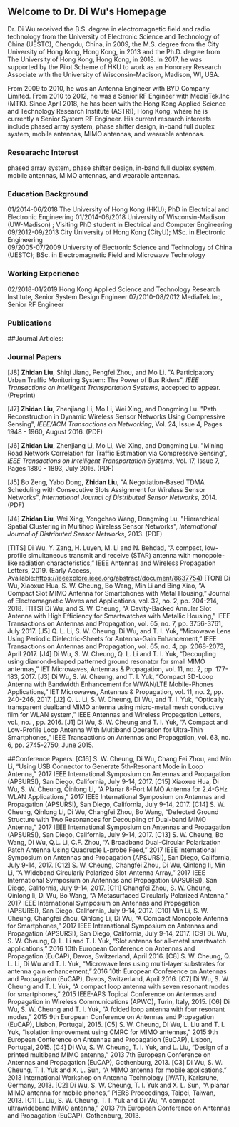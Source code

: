 ## Welcome to Dr. Di Wu's Homepage

Dr. Di Wu received the B.S. degree in electromagnetic field and radio technology from the University of Electronic Science and Technology of China (UESTC), Chengdu, China, in 2009, the M.S. degree from the City University of Hong Kong, Hong Kong, in 2013 and the Ph.D. degree from The University of Hong Kong, Hong Kong, in 2018. In 2017, he was supported by the Pilot Scheme of HKU to work as an Honorary Research Associate with the University of Wisconsin-Madison, Madison, WI, USA. 

From 2009 to 2010, he was an Antenna Engineer with BYD Company Limited. From 2010 to 2012, he was a Senior RF Engineer with MediaTek.Inc (MTK). Since April 2018, he has been with the Hong Kong Applied Science and Technology Research Institute (ASTRI), Hong Kong, where he is currently a Senior System RF Engineer. His current research interests include phased array system, phase shifter design, in-band full duplex system, mobile antennas, MIMO antennas, and wearable antennas.

### Researachc Interest
phased array system, phase shifter design, in-band full duplex system, mobile antennas, MIMO antennas, and wearable antennas.

### Education Background
01/2014-06/2018  The University of Hong Kong (HKU);
                 PhD in Electrical and Electronic Engineering
01/2014-06/2018  University of Wisconsin-Madison (UW-Madison) ;
                 Visiting PhD student in Electrical and Computer Engineering               
09/2012-09/2013  City University of Hong Kong (CityU);
                 MSc. in Electronic Engineering                          	                                                   
09/2005-07/2009	 University of Electronic Science and Technology of China (UESTC);
	         BSc. in Electromagnetic Field and Microwave Technology

### Working Experience
02/2018-01/2019 Hong Kong Applied Science and Technology Research Institute, Senior System Design Engineer
07/2010-08/2012 MediaTek.Inc, Senior RF Engineer

### Publications
##Journal Articles:
### Journal Papers

[J8] **Zhidan Liu**, Shiqi Jiang, Pengfei Zhou, and Mo Li. "A Participatory Urban Traffic Monitoring System: The Power of Bus Riders", *IEEE Transactions on Intelligent Transportation Systems*, accepted to appear. (Preprint)

[J7] **Zhidan Liu**, Zhenjiang Li, Mo Li, Wei Xing, and Dongming Lu. "Path Reconstruction in Dynamic Wireless Sensor Networks Using Compressive Sensing", *IEEE/ACM Transactions on Networking*, Vol. 24, Issue 4, Pages 1948 - 1960, August 2016. (PDF)

[J6] **Zhidan Liu**, Zhenjiang Li, Mo Li, Wei Xing, and Dongming Lu. "Mining Road Network Correlation for Traffic Estimation via Compressive Sensing", *IEEE Transactions on Intelligent Transportation Systems*, Vol. 17, Issue 7, Pages 1880 - 1893, July 2016. (PDF)

[J5] Bo Zeng, Yabo Dong, **Zhidan Liu**, "A Negotiation-Based TDMA Scheduling with Consecutive Slots Assignment for Wireless Sensor Networks", *International Journal of Distributed Sensor Networks*, 2014. (PDF)

[J4] **Zhidan Liu**, Wei Xing, Yongchao Wang, Dongming Lu, "Hierarchical Spatial Clustering in Multihop Wireless Sensor Networks", *International Journal of Distributed Sensor Networks*, 2013. (PDF)


[TITS] Di Wu, Y. Zang, H. Luyen, M. Li and N. Behdad, “A compact, low-profile simultaneous transmit and receive (STAR) antenna with monopole-like radiation characteristics,” IEEE Antennas and Wireless Propagation Letters, 2019. (Early Access, Available:https://ieeexplore.ieee.org/abstract/document/8637754)
[TON] Di Wu, Xiaoxue Hua, S. W. Cheung, Bo Wang, Min Li and Bing Xiao, “A Compact Slot MIMO Antenna for Smartphones with Metal Housing,” Journal of Electromagnetic Waves and Applications, vol. 32, no. 2, pp. 204-214, 2018.
[TITS] Di Wu, and S. W. Cheung, “A Cavity-Backed Annular Slot Antenna with High Efficiency for Smartwatches with Metallic Housing,” IEEE Transactions on Antennas and Propagation, vol. 65, no. 7, pp. 3756-3761, July 2017.
[J5] Q. L. Li, S. W. Cheung, Di Wu, and T. I. Yuk, “Microwave Lens Using Periodic Dielectric-Sheets for Antenna-Gain Enhancement,” IEEE Transactions on Antennas and Propagation, vol. 65, no. 4, pp. 2068-2073, April 2017.
[J4] Di Wu, S. W. Cheung, Q. L. Li and T. I. Yuk, “Decoupling using diamond-shaped patterned ground resonator for small MIMO antennas,” IET Microwaves, Antennas & Propagation, vol. 11, no. 2, pp. 177-183, 2017.
[J3] Di Wu, S. W. Cheung, and T. I. Yuk, “Compact 3D-Loop Antenna with Bandwidth Enhancement for WWAN/LTE Mobile-Phones Applications,” IET Microwaves, Antennas & Propagation, vol. 11, no. 2, pp. 240-246, 2017.
[J2] Q. L. Li, S. W. Cheung, Di Wu, and T. I. Yuk, “Optically transparent dualband MIMO antenna using micro-metal mesh conductive film for WLAN system,” IEEE Antennas and Wireless Propagation Letters, vol., no. , pp. 2016.
[J1] Di Wu, S. W. Cheung and T. I. Yuk, “A Compact and Low-Profile Loop Antenna With Multiband Operation for Ultra-Thin Smartphones,” IEEE Transactions on Antennas and Propagation, vol. 63, no. 6, pp. 2745-2750, June 2015.

##Conference Papers:
[C16] S. W. Cheung, Di Wu, Chang Fei Zhou, and Min Li, “Using USB Connector to Generate 5th-Resonant Mode in Loop Antenna,” 2017 IEEE International Symposium on Antennas and Propagation (APSURSI), San Diego, California, July 9-14, 2017.
[C15] Xiaoxue Hua, Di Wu, S. W. Cheung, Qinlong Li, “A Planar 8-Port MIMO Antenna for 2.4-GHz WLAN Applications,” 2017 IEEE International Symposium on Antennas and Propagation (APSURSI), San Diego, California, July 9-14, 2017.
[C14] S. W. Cheung, Qinlong Li, Di Wu, Changfei Zhou, Bo Wang, “Defected Ground Structure with Two Resonances for Decoupling of Dual-band MIMO Antenna,” 2017 IEEE International Symposium on Antennas and Propagation (APSURSI), San Diego, California, July 9-14, 2017.
[C13] S. W. Cheung, Bo Wang, Di Wu, Q.L. Li, C.F. Zhou, “A Broadband Dual-Circular Polarization Patch Antenna Using Quadruple L-probe Feed,” 2017 IEEE International Symposium on Antennas and Propagation (APSURSI), San Diego, California, July 9-14, 2017.
[C12] S. W. Cheung, Changfei Zhou, Di Wu, Qinlong li, Min Li, “A Wideband Circularly Polarized Slot-Antenna Array,” 2017 IEEE International Symposium on Antennas and Propagation (APSURSI), San Diego, California, July 9-14, 2017.
[C11] Changfei Zhou, S. W. Cheung, Qinlong li, Di Wu, Bo Wang, “A Metasurfaced Circularly Polarized Antenna,” 2017 IEEE International Symposium on Antennas and Propagation (APSURSI), San Diego, California, July 9-14, 2017.
[C10] Min Li, S. W. Cheung, Changfei Zhou, Qinlong Li, Di Wu, “A Compact Monopole Antenna for Smartphones,” 2017 IEEE International Symposium on Antennas and Propagation (APSURSI), San Diego, California, July 9-14, 2017.
[C9] Di. Wu, S. W. Cheung, Q. L. Li and T. I. Yuk, “Slot antenna for all-metal smartwatch applications,” 2016 10th European Conference on Antennas and Propagation (EuCAP), Davos, Switzerland, April 2016.
[C8] S. W. Cheung, Q. L. Li, Di Wu and T. I. Yuk, “Microwave lens using multi-layer substrates for antenna gain enhancement,” 2016 10th European Conference on Antennas and Propagation (EuCAP), Davos, Switzerland, April 2016.
[C7] Di Wu, S. W. Cheung and T. I. Yuk, “A compact loop antenna with seven resonant modes for smartphones,” 2015 IEEE-APS Topical Conference on Antennas and Propagation in Wireless Communications (APWC), Turin, Italy, 2015.
[C6] Di Wu, S. W. Cheung and T. I. Yuk, “A folded loop antenna with four resonant modes,” 2015 9th European Conference on Antennas and Propagation (EuCAP), Lisbon, Portugal, 2015.
[C5] S. W. Cheung, Di Wu, L. Liu and T. I. Yuk, “Isolation improvement using CMRC for MIMO antennas,” 2015 9th European Conference on Antennas and Propagation (EuCAP), Lisbon, Portugal, 2015.
[C4] Di Wu, S. W. Cheung, T. I. Yuk, and L. Liu, “Design of a printed multiband MIMO antenna,” 2013 7th European Conference on Antennas and Propagation (EuCAP), Gothenburg, 2013.
[C3] Di Wu, S. W. Cheung, T. I. Yuk and X. L. Sun, “A MIMO antenna for mobile applications,” 2013 International Workshop on Antenna Technology (iWAT), Karlsruhe, Germany, 2013.
[C2] Di Wu, S. W. Cheung, T. I. Yuk and X. L. Sun, “A planar MIMO antenna for mobile phones,” PIERS Proceedings, Taipei, Taiwan, 2013.
[C1] L. Liu, S. W. Cheung, T. I. Yuk and Di Wu, “A compact ultrawideband MIMO antenna,” 2013 7th European Conference on Antennas and Propagation (EuCAP), Gothenburg, 2013.

